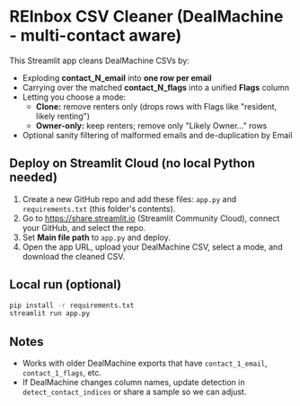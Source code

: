 
# REInbox CSV Cleaner (DealMachine - multi-contact aware)

This Streamlit app cleans DealMachine CSVs by:
- Exploding **contact_N_email** into **one row per email**
- Carrying over the matched **contact_N_flags** into a unified **Flags** column
- Letting you choose a mode:
  - **Clone:** remove renters only (drops rows with Flags like "resident, likely renting")
  - **Owner-only:** keep renters; remove only "Likely Owner…" rows
- Optional sanity filtering of malformed emails and de-duplication by Email

## Deploy on Streamlit Cloud (no local Python needed)
1. Create a new GitHub repo and add these files: `app.py` and `requirements.txt` (this folder's contents).
2. Go to https://share.streamlit.io (Streamlit Community Cloud), connect your GitHub, and select the repo.
3. Set **Main file path** to `app.py` and deploy.
4. Open the app URL, upload your DealMachine CSV, select a mode, and download the cleaned CSV.

## Local run (optional)
```bash
pip install -r requirements.txt
streamlit run app.py
```

## Notes
- Works with older DealMachine exports that have `contact_1_email`, `contact_1_flags`, etc.
- If DealMachine changes column names, update detection in `detect_contact_indices` or share a sample so we can adjust.
